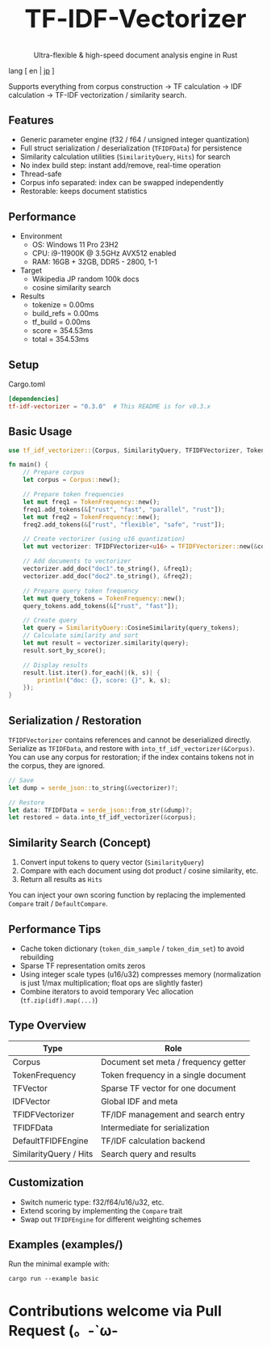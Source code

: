 <div align="center">
<h1 style="font-size: 50px">TF‑IDF-Vectorizer</h1>
<p>Ultra-flexible & high-speed document analysis engine in Rust</p>
</div>

lang [ en | [jp](./README-ja.md) ]

Supports everything from corpus construction → TF calculation → IDF calculation → TF-IDF vectorization / similarity search.

## Features
- Generic parameter engine (f32 / f64 / unsigned integer quantization)
- Full struct serialization / deserialization (`TFIDFData`) for persistence
- Similarity calculation utilities (`SimilarityQuery`, `Hits`) for search
- No index build step: instant add/remove, real-time operation
- Thread-safe
- Corpus info separated: index can be swapped independently
- Restorable: keeps document statistics

## Performance
- Environment
  - OS: Windows 11 Pro 23H2
  - CPU: i9-11900K @ 3.5GHz AVX512 enabled
  - RAM: 16GB + 32GB, DDR5 - 2800, 1-1
- Target
  - Wikipedia JP random 100k docs
  - cosine similarity search
- Results
  - tokenize = 0.00ms
  - build_refs = 0.00ms
  - tf_build = 0.00ms
  - score = 354.53ms
  - total = 354.53ms

## Setup
Cargo.toml
```toml
[dependencies]
tf-idf-vectorizer = "0.3.0"  # This README is for v0.3.x
```

## Basic Usage

```rust
use tf_idf_vectorizer::{Corpus, SimilarityQuery, TFIDFVectorizer, TokenFrequency};

fn main() {
    // Prepare corpus
    let corpus = Corpus::new();

    // Prepare token frequencies
    let mut freq1 = TokenFrequency::new();
    freq1.add_tokens(&["rust", "fast", "parallel", "rust"]);
    let mut freq2 = TokenFrequency::new();
    freq2.add_tokens(&["rust", "flexible", "safe", "rust"]);

    // Create vectorizer (using u16 quantization)
    let mut vectorizer: TFIDFVectorizer<u16> = TFIDFVectorizer::new(&corpus);

    // Add documents to vectorizer
    vectorizer.add_doc("doc1".to_string(), &freq1);
    vectorizer.add_doc("doc2".to_string(), &freq2);

    // Prepare query token frequency
    let mut query_tokens = TokenFrequency::new();
    query_tokens.add_tokens(&["rust", "fast"]);

    // Create query
    let query = SimilarityQuery::CosineSimilarity(query_tokens);
    // Calculate similarity and sort
    let mut result = vectorizer.similarity(query);
    result.sort_by_score();

    // Display results
    result.list.iter().for_each(|(k, s)| {
        println!("doc: {}, score: {}", k, s);
    });
}
```

## Serialization / Restoration
`TFIDFVectorizer` contains references and cannot be deserialized directly.  
Serialize as `TFIDFData`, and restore with `into_tf_idf_vectorizer(&Corpus)`.
You can use any corpus for restoration; if the index contains tokens not in the corpus, they are ignored.

```rust
// Save
let dump = serde_json::to_string(&vectorizer)?;

// Restore
let data: TFIDFData = serde_json::from_str(&dump)?;
let restored = data.into_tf_idf_vectorizer(&corpus);
```

## Similarity Search (Concept)
1. Convert input tokens to query vector (`SimilarityQuery`)
2. Compare with each document using dot product / cosine similarity, etc.
3. Return all results as `Hits`

You can inject your own scoring function by replacing the implemented `Compare` trait / `DefaultCompare`.

## Performance Tips
- Cache token dictionary (`token_dim_sample` / `token_dim_set`) to avoid rebuilding
- Sparse TF representation omits zeros
- Using integer scale types (u16/u32) compresses memory (normalization is just 1/max multiplication; float ops are slightly faster)
- Combine iterators to avoid temporary Vec allocation (`tf.zip(idf).map(...)`)

## Type Overview
| Type                | Role                                 |
|---------------------|--------------------------------------|
| Corpus              | Document set meta / frequency getter |
| TokenFrequency      | Token frequency in a single document |
| TFVector            | Sparse TF vector for one document    |
| IDFVector           | Global IDF and meta                  |
| TFIDFVectorizer     | TF/IDF management and search entry   |
| TFIDFData           | Intermediate for serialization       |
| DefaultTFIDFEngine  | TF/IDF calculation backend           |
| SimilarityQuery / Hits | Search query and results          |

## Customization
- Switch numeric type: f32/f64/u16/u32, etc.
- Extend scoring by implementing the `Compare` trait
- Swap out `TFIDFEngine` for different weighting schemes

## Examples (examples/)
Run the minimal example with:
```
cargo run --example basic
```

# Contributions welcome via Pull Request (。-`ω-